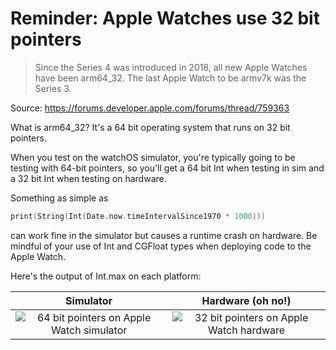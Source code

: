# Reminder: Apple Watches use 32 bit pointers

> Since the Series 4 was introduced in 2018, all new Apple Watches have been arm64_32. The last
> Apple Watch to be armv7k was the Series 3.

Source: https://forums.developer.apple.com/forums/thread/759363

What is arm64_32? It's a 64 bit operating system that runs on 32 bit pointers.

When you test on the watchOS simulator, you're typically going to be testing with 64-bit pointers,
so you'll get a 64 bit Int when testing in sim and a 32 bit Int when testing on hardware.

Something as simple as

```swift
print(String(Int(Date.now.timeIntervalSince1970 * 1000)))
```

can work fine in the simulator but causes a runtime crash on hardware. Be mindful of your use of Int
and CGFloat types when deploying code to the Apple Watch.

Here's the output of Int.max on each platform:

| Simulator |  Hardware (oh no!)  |
|:---------:|:-------------------:|
| ![64 bit pointers on Apple Watch simulator](/gfx/pointers/64bit.png) | ![32 bit pointers on Apple Watch hardware](/gfx/pointers/32bit.png) |

